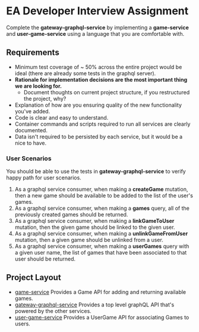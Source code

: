 # EA Developer Interview Assignment

Complete the **gateway-graphql-service** by implementing a **game-service** and **user-game-service** using a language that you are comfortable with.

## Requirements

* Minimum test coverage of ~ 50% across the entire project would be ideal (there are already some tests in the graphql server).
* **Rationale for implementation decisions are the most important thing we are looking for.**
  * Document thoughts on current project structure, if you restructured the project, why?
* Explanation of how are you ensuring quality of the new functionality you've added.
* Code is clear and easy to understand.
* Container commands and scripts required to run all services are clearly documented.
* Data isn't required to be persisted by each service, but it would be a nice to have.

### User Scenarios

You should be able to use the tests in **gateway-graphql-service** to verify happy path for user scenarios.

1. As a graphql service consumer, when making a **createGame** mutation, then a new game should be available to be added to the list of the user's games.
1. As a graphql service consumer, when making a **games** query, all of the previously created games should be returned.
1. As a graphql service consumer, when making a **linkGameToUser** mutation, then the given game should be linked to the given user.
1. As a graphql service consumer, when making a **unlinkGameFromUser** mutation, then a given game should be unlinked from a user.
1. As a graphql service consumer, when making a **userGames** query with a given user name, the list of games that have been associated to that user should be returned.

## Project Layout

* [game-service](./game-service/README.md) Provides a Game API for adding and returning available games.
* [gateway-graphql-service](./gateway-graphql-service/README.md) Provides a top level graphQL API that's powered by the other services.
* [user-game-service](./user-game-service/README.md) Provides a UserGame API for associating Games to users.
